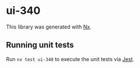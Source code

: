 # ui-340

This library was generated with [Nx](https://nx.dev).

## Running unit tests

Run `nx test ui-340` to execute the unit tests via [Jest](https://jestjs.io).
